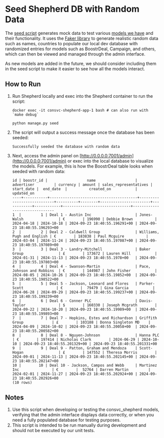 # Seed Shepherd DB with Random Data

The [seed script](../../consvc_shepherd/management/commands/seed.py) generates mock data to test various [models we have](../../consvc_shepherd/models.py) and their functionality. It uses the [Faker library](https://faker.readthedocs.io/en/master/) to generate realistic random data such as names, countries to populate our local dev database with randomized entries for models such as
BoostrDeal, Campaign, and others, which can then be viewed and
managed through the admin interface.

As new models are added in the future, we should consider including them in the seed script to make it easier to see how all the models interact.

## How to Run

1. Run Shepherd locally and exec into the Shepherd container to run the script:
    ```shell
    docker exec -it consvc-shepherd-app-1 bash # can also run with `make debug`

    python manage.py seed
    ```

1. The script will output a success message once the database has been seeded:
    ```shell
    Successfully seeded the database with random data
    ```
1. Next, access the admin panel on [http://0.0.0.0:7001/admin](http://0.0.0.0:7001/admin) or exec into the local database to visualize the models. For example, this is how the BoostrDeal table looks when seeded with random data:
    ```shell
    id | boostr_id |                  name                  |         advertiser         | currency | amount | sales_representatives | start_date |  end_date  |          created_on           |          updated_on           
    ----+-----------+----------------------------------------+----------------------------+----------+--------+-----------------------+------------+------------+-------------------------------+-------------------------------
    1  |         1 | Deal 1 - Austin Inc                    | Jones-Walsh                | €        | 196990 | Debbie Brown          | 2024-04-18 | 2024-10-18 | 2024-09-23 18:40:55.196291+00 | 2024-09-23 18:40:55.196293+00
    2  |         2 | Deal 2 - Caldwell Group                | Williams, Pugh and English | €        | 183838 | Paul Mcguire          | 2024-03-04 | 2024-11-24 | 2024-09-23 18:40:55.197087+00 | 2024-09-23 18:40:55.197089+00
    3  |         3 | Deal 3 - Landry-Mitchell               | Baker Group                | £        | 173672 | Lauren Hill           | 2024-01-31 | 2024-11-13 | 2024-09-23 18:40:55.1978+00   | 2024-09-23 18:40:55.197803+00
    4  |         4 | Deal 4 - Swanson-Martin                | Pace, Johnson and Robbins  | €        | 144987 | John Fisher           | 2024-08-05 | 2024-10-26 | 2024-09-23 18:40:55.19852+00  | 2024-09-23 18:40:55.198522+00
    5  |         5 | Deal 5 - Jackson, Leonard and Flores   | Parker-Scott               | €        |  79479 | Gina Garcia           | 2024-06-28 | 2024-09-29 | 2024-09-23 18:40:55.199237+00 | 2024-09-23 18:40:55.199239+00
    6  |         6 | Deal 6 - Conner PLC                    | Davis-Taylor               | $        | 160330 | Joseph Mcgrath        | 2024-09-22 | 2024-10-20 | 2024-09-23 18:40:55.19989+00  | 2024-09-23 18:40:55.199893+00
    7  |         7 | Deal 7 - Hopkins, Estes and Richardson | Griffith Group             | £        | 103188 | Donna Singleton MD    | 2024-04-09 | 2024-10-02 | 2024-09-23 18:40:55.20058+00  | 2024-09-23 18:40:55.200582+00
    8  |         8 | Deal 8 - Nguyen-Johnson                | Hanna PLC                  | €        | 197414 | Nicholas Clark        | 2024-06-29 | 2024-10-10 | 2024-09-23 18:40:55.201329+00 | 2024-09-23 18:40:55.201331+00
    9  |         9 | Deal 9 - Patton, Graham and Mendoza    | Scott-Hogan                | £        | 147552 | Theresa Morris        | 2024-09-01 | 2024-11-13 | 2024-09-23 18:40:55.202145+00 | 2024-09-23 18:40:55.202147+00
    10 |        10 | Deal 10 - Jackson, Campos and Webb     | Martinez Inc               | €        |  52764 | Darren Martin         | 2024-02-01 | 2024-11-27 | 2024-09-23 18:40:55.202924+00 | 2024-09-23 18:40:55.202926+00
    (10 rows)
    ```

## Notes

1. Use this script when developing or testing the consvc_shepherd models, verifying that the admin interface displays data correctly, or when you need a fully populated database for testing purposes.
1. This script is intended to be run manually during development and should not be executed by our unit tests.